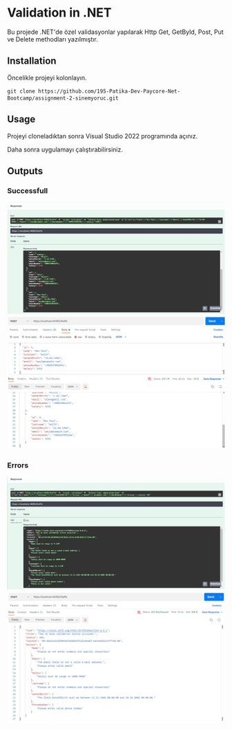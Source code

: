# Validation in .NET
Bu projede .NET'de özel validasyonlar yapılarak Http Get, GetById, Post, Put ve Delete methodları yazılmıştır.

## Installation
Öncelikle projeyi kolonlayın.

```
git clone https://github.com/195-Patika-Dev-Paycore-Net-Bootcamp/assignment-2-sinemyoruc.git
```

## Usage
Projeyi cloneladıktan sonra Visual Studio 2022 programında açınız.

Daha sonra uygulamayı çalıştırabilirsiniz.


## Outputs

### Successfull
![Swagger](SinemYoruc-Odev2/Screenshots/swagger-successfull.png)
![Postman](SinemYoruc-Odev2/Screenshots/postman-successfull.png)

### Errors
![Swagger](SinemYoruc-Odev2/Screenshots/swagger-errors.png)
![Postman](SinemYoruc-Odev2/Screenshots/postman-errors.png)
